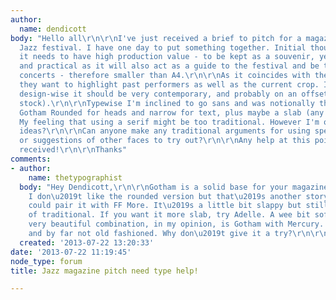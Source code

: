 ```yaml
---
author:
  name: dendicott
body: "Hello all\r\n\r\nI've just received a brief to pitch for a magazine about a
  Jazz festival. I have one day to put something together. Initial thoughts are that
  it needs to have high production value - to be kept as a souvenir, yet portable
  and practical as it will also act as a guide to the festival and be taken away post
  concerts - therefore smaller than A4.\r\n\r\nAs it coincides with the 21st anniversary
  they want to highlight past performers as well as the current crop. I'm thinking
  design-wise it should be very contemporary, and probably on an offset (uncoated
  stock).\r\n\r\nTypewise I'm inclined to go sans and was notionally thinking of using
  Gotham Rounded for heads and narrow for text, plus maybe a slab (any suggestions?).
  My feeling that using a serif might be too traditional. However I'm open to any
  ideas?\r\n\r\nCan anyone make any traditional arguments for using specific type
  or suggestions of other faces to try out?\r\n\r\nAny help at this point gratefully
  received!\r\n\r\nThanks"
comments:
- author:
    name: thetypographist
  body: "Hey Dendicott,\r\n\r\nGotham is a solid base for your magazine, personal
    I don\u2019t like the rounded version but that\u2019s another story.\r\n\r\n You
    could pair it with FF More. It\u2019s a little bit slappy but still some kind
    of traditional. If you want it more slab, try Adelle. A wee bit softer is FF Tisa.\r\n\r\nA
    very beautiful combination, in my opinion, is Gotham with Mercury. It looks timeless
    and by far not old fashioned. Why don\u2019t give it a try?\r\n\r\nRegards,\r\nFlorian"
  created: '2013-07-22 13:20:33'
date: '2013-07-22 11:19:45'
node_type: forum
title: Jazz magazine pitch need type help!

---
```

